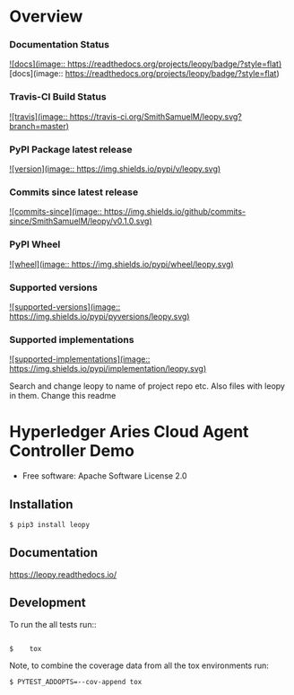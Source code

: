 # Overview

### Documentation Status
[![docs](image:: https://readthedocs.org/projects/leopy/badge/?style=flat)](https://readthedocs.org/projects/leopy)
[docs](image:: https://readthedocs.org/projects/leopy/badge/?style=flat)[](https://readthedocs.org/projects/leopy)

### Travis-CI Build Status
[![travis](image:: https://travis-ci.org/SmithSamuelM/leopy.svg?branch=master)](https://travis-ci.org/SmithSamuelM/leopy)

### PyPI Package latest release
[![version](image:: https://img.shields.io/pypi/v/leopy.svg)](https://pypi.org/project/leopy)

### Commits since latest release
[![commits-since](image:: https://img.shields.io/github/commits-since/SmithSamuelM/leopy/v0.1.0.svg)](https://github.com/SmithSamuelM/leopy/compare/v0.1.0...master)

### PyPI Wheel
[![wheel](image:: https://img.shields.io/pypi/wheel/leopy.svg)](https://pypi.org/project/leopy)

### Supported versions
[![supported-versions](image:: https://img.shields.io/pypi/pyversions/leopy.svg)](https://pypi.org/project/leopy)

### Supported implementations
[![supported-implementations](image:: https://img.shields.io/pypi/implementation/leopy.svg)](https://pypi.org/project/leopy)





Search and change leopy to name of project repo etc.
Also files with leopy in them.
Change this readme

# Hyperledger Aries Cloud Agent Controller Demo

* Free software: Apache Software License 2.0

## Installation


```bash
$ pip3 install leopy
```

## Documentation


https://leopy.readthedocs.io/


## Development


To run the all tests run::

```bash

$    tox
```

Note, to combine the coverage data from all the tox environments run:

```bash
$ PYTEST_ADDOPTS=--cov-append tox
```


